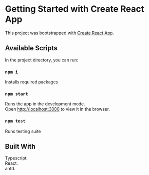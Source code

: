 # Getting Started with Create React App

This project was bootstrapped with [Create React App](https://github.com/facebook/create-react-app).

## Available Scripts

In the project directory, you can run:

### `npm i`

Installs required packages

### `npm start`

Runs the app in the development mode.\
Open [http://localhost:3000](http://localhost:3000) to view it in the browser.

### `npm test`

Runs testing suite

## Built With

Typescript.\
React.\
antd.
